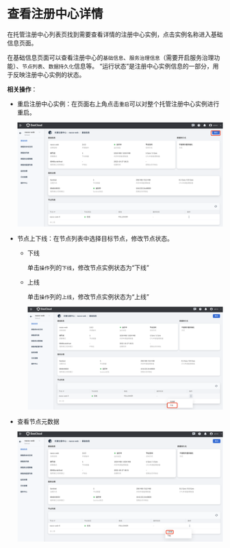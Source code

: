 # 查看注册中心详情

在托管注册中心列表页找到需要查看详情的注册中心实例，点击实例名称进入基础信息页面。

在基础信息页面可以查看注册中心的`基础信息`、`服务治理信息`（需要开启服务治理功能）、`节点列表`、`数据持久化`信息等。
“运行状态”是注册中心实例信息的一部分，用于反映注册中心实例的状态。

**相关操作**：

- 重启注册中心实例：在页面右上角点击`重启`可以对整个托管注册中心实例进行重启。

    ![全量重启](../imgs/check-1.png)

- 节点上下线：在节点列表中选择目标节点，修改节点状态。

    - 下线

        单击`操作`列的`下线`，修改节点实例状态为“下线”

    - 上线

        单击`操作`列的`上线`，修改节点实例状态为“上线”

        ![单节点重启](../imgs/check-2.png)

- 查看节点元数据

    ![查看元数据](../imgs/check-3.png)
